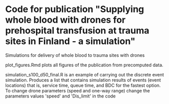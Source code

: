 # Code for publication "Supplying whole blood with drones for prehospital transfusion at trauma sites in Finland - a simulation"

Simulations for delivery of whole blood to trauma sites with drones

plot_figures.Rmd plots all figures of the publication from precomputed data.

simulation_s100_d50_final.R is an example of carrying out the discrete event simulation.
Produces a list that contains simulation results of events (event locations) that is, service time, queue time, and BDC for the fastest option. To change drone parameters (speed and one-way range) change the parameters values 'speed' and 'Dis_limit' in the code
